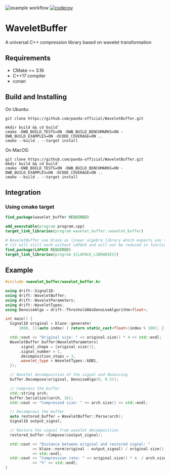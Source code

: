 ![example workflow](https://github.com/panda-official/WaveletBuffer/actions/workflows/test-linux.yml/badge.svg)
[![codecov](https://codecov.io/gh/panda-official/WaveletBuffer/branch/develop/graph/badge.svg?token=UWZLNR1PL6)](https://codecov.io/gh/panda-official/WaveletBuffer)

# WaveletBuffer
A universal  C++ compression library based on wavelet transformation

## Requirements
* CMake >= 3.16
* C++17 compiler
* conan

## Build and Installing

On Ubuntu:

```
git clone https://github.com/panda-official/WaveletBuffer.git

mkdir build && cd build`
cmake -DWB_BUILD_TESTS=ON -DWB_BUILD_BENCHMARKS=ON -DWB_BUILD_EXAMPLES=ON -DCODE_COVERAGE=ON ..
cmake --build . --target install
```

On MacOS:

```
git clone https://github.com/panda-official/WaveletBuffer.git
mkdir build && cd build`
cmake -DWB_BUILD_TESTS=ON -DWB_BUILD_BENCHMARKS=ON -DWB_BUILD_EXAMPLES=ON -DCODE_COVERAGE=ON ..
cmake --build . --target install
```

## Integration

### Using cmake target
```cmake
find_package(wavelet_buffer REQUIRED)

add_executable(program program.cpp)
target_link_libraries(program wavelet_buffer::wavelet_buffer)

# WaveletBuffer use blaze as linear algebra library which expects you to have a LAPACK library installed
# (it will still work without LAPACK and will not be reduced in functionality, but performance may be limited)
find_package(LAPACK REQUIRED)
target_link_libraries(program ${LAPACK_LIBRARIES})
```

## Example
```c++
#include <wavelet_buffer/wavelet_buffer.h>

using drift::Signal1D;
using drift::WaveletBuffer;
using drift::WaveletParameters;
using drift::WaveletTypes;
using DenoiseAlgo = drift::ThresholdAbsDenoiseAlgorithm<float>;

int main() {
  Signal1D original = blaze::generate(
      1000, [](auto index) { return static_cast<float>(index % 100); });

  std::cout << "Original size: " << original.size() * 4 << std::endl;
  WaveletBuffer buffer(WaveletParameters{
      .signal_shape = {original.size()},
      .signal_number = 1,
      .decomposition_steps = 3,
      .wavelet_type = WaveletTypes::kDB1,
  });

  // Wavelet decomposition of the signal and denoising
  buffer.Decompose(original, DenoiseAlgo(0, 0.3));

  // Compress the buffer
  std::string arch;
  buffer.Serialize(&arch, 16);
  std::cout << "Compressed size: " << arch.size() << std::endl;

  // Decompress the buffer
  auto restored_buffer = WaveletBuffer::Parse(arch);
  Signal1D output_signal;

  // Restore the signal from wavelet decomposition
  restored_buffer->Compose(&output_signal);

  std::cout << "Distance between original and restored signal: "
            << blaze::norm(original - output_signal) / original.size()
            << std::endl;
  std::cout << "Compression rate: " << original.size() * 4. / arch.size() * 100
            << "%" << std::endl;
}
```
